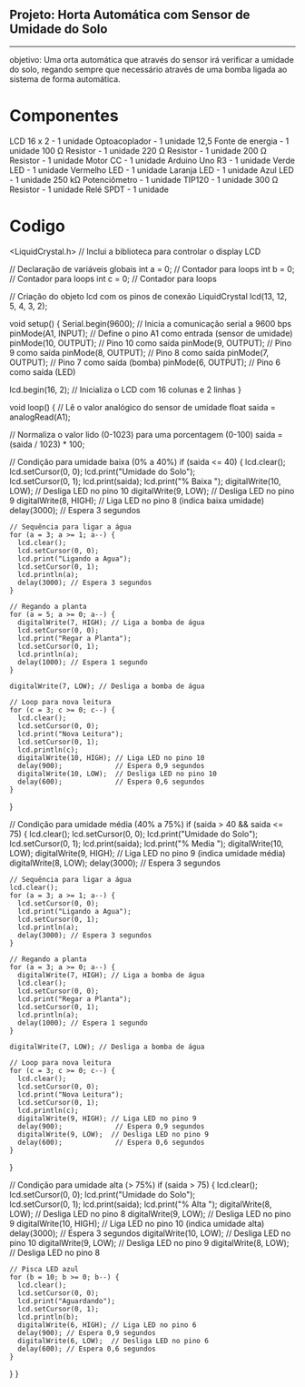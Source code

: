 ## Projeto: Horta Automática com Sensor de Umidade do Solo
-----------------------------------
objetivo: Uma orta automática que através do sensor irá verificar a 
umidade do solo, regando sempre que necessário através de uma bomba ligada
ao sistema de forma automática.

# Componentes

LCD 16 x 2 - 1 unidade
Optoacoplador - 1 unidade 
12,5  Fonte de energia - 1 unidade
100 Ω Resistor - 1 unidade
220 Ω Resistor - 1 unidade
200 Ω Resistor - 1 unidade
Motor CC - 1 unidade
Arduino Uno R3 - 1 unidade
Verde LED - 1 unidade
Vermelho LED - 1 unidade
Laranja LED - 1 unidade
Azul LED - 1 unidade
250 kΩ Potenciômetro - 1 unidade
TIP120 - 1 unidade
300 Ω Resistor - 1 unidade
Relé SPDT - 1 unidade

# Codigo
 <LiquidCrystal.h>  // Inclui a biblioteca para controlar o display LCD

// Declaração de variáveis globais
int a = 0;  // Contador para loops
int b = 0;  // Contador para loops
int c = 0;  // Contador para loops

// Criação do objeto lcd com os pinos de conexão
LiquidCrystal lcd(13, 12, 5, 4, 3, 2);

void setup() {
  Serial.begin(9600);  // Inicia a comunicação serial a 9600 bps
  pinMode(A1, INPUT);  // Define o pino A1 como entrada (sensor de umidade)
  pinMode(10, OUTPUT); // Pino 10 como saída
  pinMode(9, OUTPUT);  // Pino 9 como saída
  pinMode(8, OUTPUT);  // Pino 8 como saída
  pinMode(7, OUTPUT);  // Pino 7 como saída (bomba)
  pinMode(6, OUTPUT);  // Pino 6 como saída (LED)

  lcd.begin(16, 2);    // Inicializa o LCD com 16 colunas e 2 linhas
}

void loop() {
  // Lê o valor analógico do sensor de umidade
  float saida = analogRead(A1);
  
  // Normaliza o valor lido (0-1023) para uma porcentagem (0-100)
  saida = (saida / 1023) * 100; 

  // Condição para umidade baixa (0% a 40%)
  if (saida <= 40) { 
    lcd.clear();
    lcd.setCursor(0, 0);
    lcd.print("Umidade do Solo");  
    lcd.setCursor(0, 1);
    lcd.print(saida);
    lcd.print("% Baixa  ");
    digitalWrite(10, LOW);  // Desliga LED no pino 10
    digitalWrite(9, LOW);   // Desliga LED no pino 9
    digitalWrite(8, HIGH);  // Liga LED no pino 8 (indica baixa umidade)
    delay(3000);            // Espera 3 segundos

    // Sequência para ligar a água
    for (a = 3; a >= 1; a--) {
      lcd.clear();
      lcd.setCursor(0, 0);
      lcd.print("Ligando a Agua");
      lcd.setCursor(0, 1);
      lcd.println(a);
      delay(3000); // Espera 3 segundos
    }

    // Regando a planta
    for (a = 5; a >= 0; a--) {
      digitalWrite(7, HIGH); // Liga a bomba de água
      lcd.setCursor(0, 0);
      lcd.print("Regar a Planta");
      lcd.setCursor(0, 1);
      lcd.println(a);
      delay(1000); // Espera 1 segundo
    }

    digitalWrite(7, LOW); // Desliga a bomba de água

    // Loop para nova leitura
    for (c = 3; c >= 0; c--) {
      lcd.clear();
      lcd.setCursor(0, 0);
      lcd.print("Nova Leitura");
      lcd.setCursor(0, 1);
      lcd.println(c);
      digitalWrite(10, HIGH); // Liga LED no pino 10
      delay(900);             // Espera 0,9 segundos
      digitalWrite(10, LOW);  // Desliga LED no pino 10
      delay(600);             // Espera 0,6 segundos
    }
  }

  // Condição para umidade média (40% a 75%)
  if (saida > 40 && saida <= 75) { 
    lcd.clear();
    lcd.setCursor(0, 0);
    lcd.print("Umidade do Solo");    
    lcd.setCursor(0, 1);
    lcd.print(saida);
    lcd.print("% Media  ");
    digitalWrite(10, LOW);
    digitalWrite(9, HIGH); // Liga LED no pino 9 (indica umidade média)
    digitalWrite(8, LOW);
    delay(3000); // Espera 3 segundos

    // Sequência para ligar a água
    lcd.clear();
    for (a = 3; a >= 1; a--) {
      lcd.setCursor(0, 0);
      lcd.print("Ligando a Agua");
      lcd.setCursor(0, 1);
      lcd.println(a);
      delay(3000); // Espera 3 segundos 
    }

    // Regando a planta
    for (a = 3; a >= 0; a--) {
      digitalWrite(7, HIGH); // Liga a bomba de água
      lcd.clear();
      lcd.setCursor(0, 0);
      lcd.print("Regar a Planta");
      lcd.setCursor(0, 1);
      lcd.println(a);
      delay(1000); // Espera 1 segundo
    }

    digitalWrite(7, LOW); // Desliga a bomba de água

    // Loop para nova leitura
    for (c = 3; c >= 0; c--) {
      lcd.clear();
      lcd.setCursor(0, 0);
      lcd.print("Nova Leitura");
      lcd.setCursor(0, 1);
      lcd.println(c);
      digitalWrite(9, HIGH); // Liga LED no pino 9
      delay(900);             // Espera 0,9 segundos
      digitalWrite(9, LOW);  // Desliga LED no pino 9
      delay(600);             // Espera 0,6 segundos
    }
  }

  // Condição para umidade alta (> 75%)
  if (saida > 75) { 
    lcd.clear();  
    lcd.setCursor(0, 0);
    lcd.print("Umidade do Solo");    
    lcd.setCursor(0, 1);
    lcd.print(saida);
    lcd.print("% Alta  ");
    digitalWrite(8, LOW);  // Desliga LED no pino 8
    digitalWrite(9, LOW);   // Desliga LED no pino 9
    digitalWrite(10, HIGH); // Liga LED no pino 10 (indica umidade alta)
    delay(3000);  // Espera 3 segundos
    digitalWrite(10, LOW); // Desliga LED no pino 10
    digitalWrite(9, LOW);   // Desliga LED no pino 9
    digitalWrite(8, LOW);   // Desliga LED no pino 8

    // Pisca LED azul
    for (b = 10; b >= 0; b--) {
      lcd.clear(); 
      lcd.setCursor(0, 0);
      lcd.print("Aguardando");
      lcd.setCursor(0, 1);
      lcd.println(b);
      digitalWrite(6, HIGH); // Liga LED no pino 6
      delay(900); // Espera 0,9 segundos
      digitalWrite(6, LOW);  // Desliga LED no pino 6
      delay(600); // Espera 0,6 segundos 
    }
  }
}
